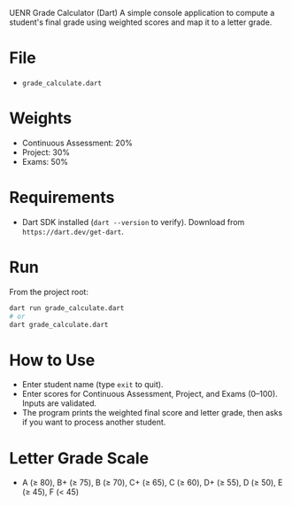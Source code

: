  UENR Grade Calculator (Dart)
A simple console application to compute a student's final grade using weighted scores and map it to a letter grade.

# File
- `grade_calculate.dart`

# Weights
- Continuous Assessment: 20%
- Project: 30%
- Exams: 50%

# Requirements
- Dart SDK installed (`dart --version` to verify). Download from `https://dart.dev/get-dart`.

# Run
From the project root:

```bash
dart run grade_calculate.dart
# or
dart grade_calculate.dart
```

# How to Use
- Enter student name (type `exit` to quit).
- Enter scores for Continuous Assessment, Project, and Exams (0–100). Inputs are validated.
- The program prints the weighted final score and letter grade, then asks if you want to process another student.

# Letter Grade Scale
- A (≥ 80), B+ (≥ 75), B (≥ 70), C+ (≥ 65), C (≥ 60), D+ (≥ 55), D (≥ 50), E (≥ 45), F (< 45)
